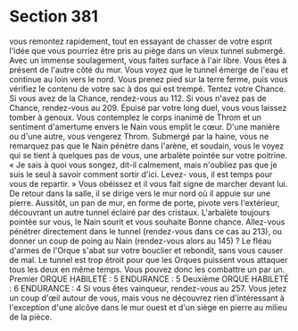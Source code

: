 # Section 381

vous remontez rapidement, tout en essayant de chasser de votre esprit l'idée que vous
pourriez être pris au piège dans un vieux tunnel submergé. Avec un immense
soulagement, vous faites surface à l'air libre. Vous êtes à présent de l'autre côté du mur.
Vous voyez que le tunnel émerge de l'eau et continue au loin vers le nord. Vous prenez
pied sur la terre ferme, puis vous vérifiez le contenu de votre sac à dos qui est trempé.
Tentez votre Chance. Si vous avez de la Chance, rendez-vous au 112. Si vous n'avez pas
de Chance, rendez-vous au 209.
Épuisé par votre long duel, vous vous laissez tomber à genoux. Vous contemplez le corps
inanimé de Throm et un sentiment d'amertume envers le Nain vous emplit le cœur. D'une
manière ou d'une autre, vous vengerez Throm. Submergé par la haine, vous ne remarquez
pas que le Nain pénètre dans l'arène, et soudain, vous le voyez qui se tient à quelques pas
de vous, une arbalète pointée sur votre poitrine. « Je sais à quoi vous songez, dit-il
calmement, mais n'oubliez pas que je suis le seul à savoir comment sortir d'ici. Levez-
vous, il est temps pour vous de repartir. » Vous obéissez et il vous fait signe de marcher
devant lui. De retour dans la salle, il se dirige vers le mur nord où il appuie sur une pierre.
Aussitôt, un pan de mur, en forme de porte, pivote vers l'extérieur, découvrant un autre
tunnel éclairé par des cristaux. L'arbalète toujours pointée sur vous, le Nain sourit et vous
souhaite Bonne chance. Allez-vous pénétrer directement dans le tunnel (rendez-vous dans
ce cas au 213), ou donner un coup de poing au Nain (rendez-vous alors au 145) ?
Le fléau d'armes de l'Orque s'abat sur votre bouclier et rebondit, sans vous causer de mal.
Le tunnel est trop étroit pour que les Orques puissent vous attaquer tous les deux en
même temps. Vous pouvez donc les combattre un par un.
Premier ORQUE
HABILETÉ : 5 ENDURANCE : 5
Deuxième ORQUE
HABILETÉ : 6 ENDURANCE : 4
Si vous êtes vainqueur, rendez-vous au 257.
Vous jetez un coup d'œil autour de vous, mais vous ne découvrez rien d'intéressant à
l'exception d'une alcôve dans le mur ouest et d'un siège en pierre au milieu de la pièce.